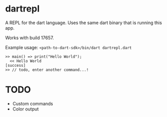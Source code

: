 dartrepl
========

A REPL for the dart language.  Uses the same dart binary that is running 
this app.

Works with build 17657.

Example usage:
    `<path-to-dart-sdk>/bin/dart dartrepl.dart`
    
    >> main() => print("Hello World");
      << Hello World
    [success]
    >> // todo, enter another command...!

TODO
====

* Custom commands
* Color output

